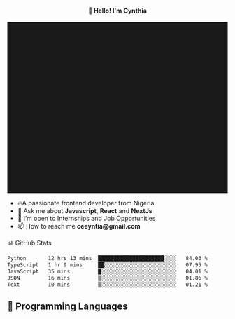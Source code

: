 <h4 align="center">👋 Hello! I'm Cynthia</h4>

<hr style="height:10%; margin-left:0; margin-right:0;" />

<div align="left">
  <ul>
  <li>🔥A passionate frontend developer from Nigeria</li>
  <li>💬 Ask me about <strong>Javascript</strong>, <strong>React</strong> and <strong> NextJs</strong></li>
  <li>👯 I’m open to Internships and Job Opportunities</li>
  <li>📫 How to reach me <strong>ceeyntia@gmail.com</strong></li>
</ul>
</div
  
## 📊 GitHub Stats

<!--START_SECTION:waka-->

```txt
Python       12 hrs 13 mins  █████████████████████░░░░   84.03 %
TypeScript   1 hr 9 mins     ██░░░░░░░░░░░░░░░░░░░░░░░   07.95 %
JavaScript   35 mins         █░░░░░░░░░░░░░░░░░░░░░░░░   04.01 %
JSON         16 mins         ▒░░░░░░░░░░░░░░░░░░░░░░░░   01.86 %
Text         10 mins         ▒░░░░░░░░░░░░░░░░░░░░░░░░   01.21 %
```

<!--END_SECTION:waka-->

## 💬 Programming Languages

<!--START_SECTION:languages-->
<!--END_SECTION:languages-->
